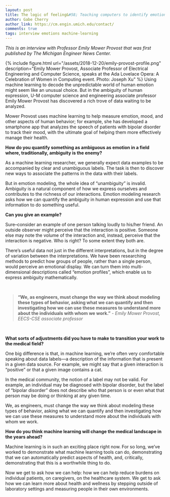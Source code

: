 ```yaml
---
layout: post
title: The logic of feeling&#58; Teaching computers to identify emotions
author: Gabe Cherry
author_link: https://cm.engin.umich.edu/contact/
comments: true
tags: interview emotions machine-learning
---
```

<i>This is an interview with Professor Emily Mower Provost that was first published by The Michigan Engineer News Center.</i>

{% include figure.html url="/assets/2018-12-20/emily-provost-profile.png" description="Emily Mower Provost, Associate Professor of Electrical Engineering and Computer Science, speaks at the Ada Lovelace Opera: A Celebration of Women in Computing event. Photo: Joseph Xu" %}
Using machine learning to decode the unpredictable world of human emotion might seem like an unusual choice. But in the ambiguity of human expression, U-M computer science and engineering associate professor Emily Mower Provost has discovered a rich trove of data waiting to be analyzed.

Mower Provost uses machine learning to help measure emotion, mood, and other aspects of human behavior; for example, she has developed a smartphone app that analyzes the speech of patients with bipolar disorder to track their mood, with the ultimate goal of helping them more effectively manage their health.

<b>How do you quantify something as ambiguous as emotion in a field where, traditionally, ambiguity is the enemy?</b>

As a machine learning researcher, we generally expect data examples to be accompanied by clear and unambiguous labels. The task is then to discover new ways to associate the patterns in the data with their labels.

But in emotion modeling, the whole idea of “unambiguity” is invalid. Ambiguity is a natural component of how we express ourselves and contributes to the richness of our interactions. Emotion modeling research asks how we can quantify the ambiguity in human expression and use that information to do something useful.

<b>Can you give an example?</b>

Sure–consider an example of one person talking loudly to his/her friend. An outside observer might perceive that the interaction is positive. Someone else may note the volume of the interaction and, instead, perceive that the interaction is negative. Who is right? To some extent they both are.

There’s useful data not just in the different interpretations, but in the degree of variation between the interpretations. We have been researching methods to predict how groups of people, rather than a single person, would perceive an emotional display. We can turn them into multi-dimensional descriptions called “emotion profiles”, which enable us to express ambiguity mathematically.

<br/>
<blockquote><b>&ldquo;We, as engineers, must change the way we think about modeling these types of behavior, asking what we can quantify and then investigating how we can use these measures to understand more about the individuals with whom we work.&rdquo;</b><cite> - Emily Mower Provost, EECS-CSE associate professor</cite></blockquote>
<br/>

<b>What sorts of adjustments did you have to make to transition your work to the medical field?</b>

One big difference is that, in machine learning, we’re often very comfortable speaking about data labels—a description of the information that is present in a given data source. For example, we might say that a given interaction is “positive” or that a given image contains a cat.

In the medical community, the notion of a label may not be valid. For example, an individual may be diagnosed with bipolar disorder, but the label of “bipolar disorder” does not describe who that person is or even what that person may be doing or thinking at any given time.

We, as engineers, must change the way we think about modeling these types of behavior, asking what we can quantify and then investigating how we can use these measures to understand more about the individuals with whom we work.

<b>How do you think machine learning will change the medical landscape in the years ahead?</b>

Machine learning is in such an exciting place right now. For so long, we’ve worked to demonstrate what machine learning tools can do, demonstrating that we can automatically predict aspects of health, and, critically, demonstrating that this is a worthwhile thing to do.

Now we get to ask how we can help: how we can help reduce burdens on individual patients, on caregivers, on the healthcare system. We get to ask how we can learn more about health and wellness by stepping outside of laboratory settings and measuring people in their own environments.

